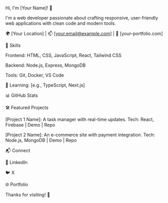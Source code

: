 Hi, I'm [Your Name]! 👋

I'm a web developer passionate about crafting responsive, user-friendly web applications with clean code and modern tools.

🌍 [Your Location] | 📫 [your.email@example.com] | 🔗 [your-portfolio.com]

🔧 Skills





Frontend: HTML, CSS, JavaScript, React, Tailwind CSS



Backend: Node.js, Express, MongoDB



Tools: Git, Docker, VS Code



🌱 Learning: [e.g., TypeScript, Next.js]











📊 GitHub Stats







🛠️ Featured Projects





[Project 1 Name]: A task manager with real-time updates.
Tech: React, Firebase | Demo | Repo



[Project 2 Name]: An e-commerce site with payment integration.
Tech: Node.js, MongoDB | Demo | Repo

📬 Connect





💼 LinkedIn



🐦 X



🌐 Portfolio

Thanks for visiting! 🚀
